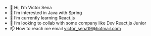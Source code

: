 - 👋 Hi, I’m Victor Sena
- 👀 I’m interested in Java with Spring
- 🌱 I’m currently learning React.js
- 💞️ I’m looking to collab with some company like Dev React.js Junior
- 📫 How to reach me email victor_sena19@hotmail.com

<!--- 
victorsena19/victorsena19 is a ✨ special ✨ repository because its `README.md` (this file) appears on your GitHub profile.
You can click the Preview link to take a look at your changes.
--->
